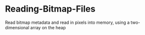 # Reading-Bitmap-Files

Read bitmap metadata and read in pixels into memory, using a two-dimensional array on the heap
